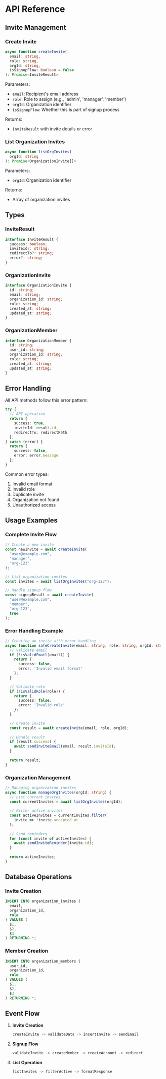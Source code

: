 # API Reference

## Invite Management

### Create Invite

```typescript
async function createInvite(
  email: string,
  role: string,
  orgId: string,
  isSignupFlow: boolean = false
): Promise<InviteResult>
```

Parameters:
- `email`: Recipient's email address
- `role`: Role to assign (e.g., 'admin', 'manager', 'member')
- `orgId`: Organization identifier
- `isSignupFlow`: Whether this is part of signup process

Returns:
- `InviteResult` with invite details or error

### List Organization Invites

```typescript
async function listOrgInvites(
  orgId: string
): Promise<OrganizationInvite[]>
```

Parameters:
- `orgId`: Organization identifier

Returns:
- Array of organization invites

## Types

### InviteResult

```typescript
interface InviteResult {
  success: boolean;
  inviteId?: string;
  redirectTo?: string;
  error?: string;
}
```

### OrganizationInvite

```typescript
interface OrganizationInvite {
  id: string;
  email: string;
  organization_id: string;
  role: string;
  created_at: string;
  updated_at: string;
}
```

### OrganizationMember

```typescript
interface OrganizationMember {
  id: string;
  user_id: string;
  organization_id: string;
  role: string;
  created_at: string;
  updated_at: string;
}
```

## Error Handling

All API methods follow this error pattern:

```typescript
try {
  // API operation
  return {
    success: true,
    inviteId: result.id,
    redirectTo: redirectPath
  };
} catch (error) {
  return {
    success: false,
    error: error.message
  };
}
```

Common error types:
1. Invalid email format
2. Invalid role
3. Duplicate invite
4. Organization not found
5. Unauthorized access

## Usage Examples

### Complete Invite Flow

```typescript
// Create a new invite
const newInvite = await createInvite(
  "user@example.com",
  "manager",
  "org-123"
);

// List organization invites
const invites = await listOrgInvites("org-123");

// Handle signup flow
const signupResult = await createInvite(
  "user@example.com",
  "member",
  "org-123",
  true
);
```

### Error Handling Example

```typescript
// Creating an invite with error handling
async function safeCreateInvite(email: string, role: string, orgId: string) {
  // Validate email
  if (!isValidEmail(email)) {
    return {
      success: false,
      error: 'Invalid email format'
    };
  }

  // Validate role
  if (!isValidRole(role)) {
    return {
      success: false,
      error: 'Invalid role'
    };
  }

  // Create invite
  const result = await createInvite(email, role, orgId);
  
  // Handle result
  if (result.success) {
    await sendInviteEmail(email, result.inviteId);
  }
  
  return result;
}
```

### Organization Management

```typescript
// Managing organization invites
async function manageOrgInvites(orgId: string) {
  // List current invites
  const currentInvites = await listOrgInvites(orgId);
  
  // Filter active invites
  const activeInvites = currentInvites.filter(
    invite => !invite.accepted_at
  );
  
  // Send reminders
  for (const invite of activeInvites) {
    await sendInviteReminder(invite.id);
  }
  
  return activeInvites;
}
```

## Database Operations

### Invite Creation

```sql
INSERT INTO organization_invites (
  email,
  organization_id,
  role
) VALUES (
  $1,
  $2,
  $3
) RETURNING *;
```

### Member Creation

```sql
INSERT INTO organization_members (
  user_id,
  organization_id,
  role
) VALUES (
  $1,
  $2,
  $3
) RETURNING *;
```

## Event Flow

1. **Invite Creation**
   ```typescript
   createInvite -> validateData -> insertInvite -> sendEmail
   ```

2. **Signup Flow**
   ```typescript
   validateInvite -> createMember -> createAccount -> redirect
   ```

3. **List Operation**
   ```typescript
   listInvites -> filterActive -> formatResponse
   ```
